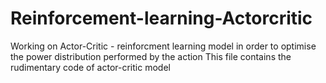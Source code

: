 # Reinforcement-learning-Actorcritic
Working on Actor-Critic - reinforcment learning model in order to optimise the power distribution performed by the action 
This file contains the rudimentary code of actor-critic model 
